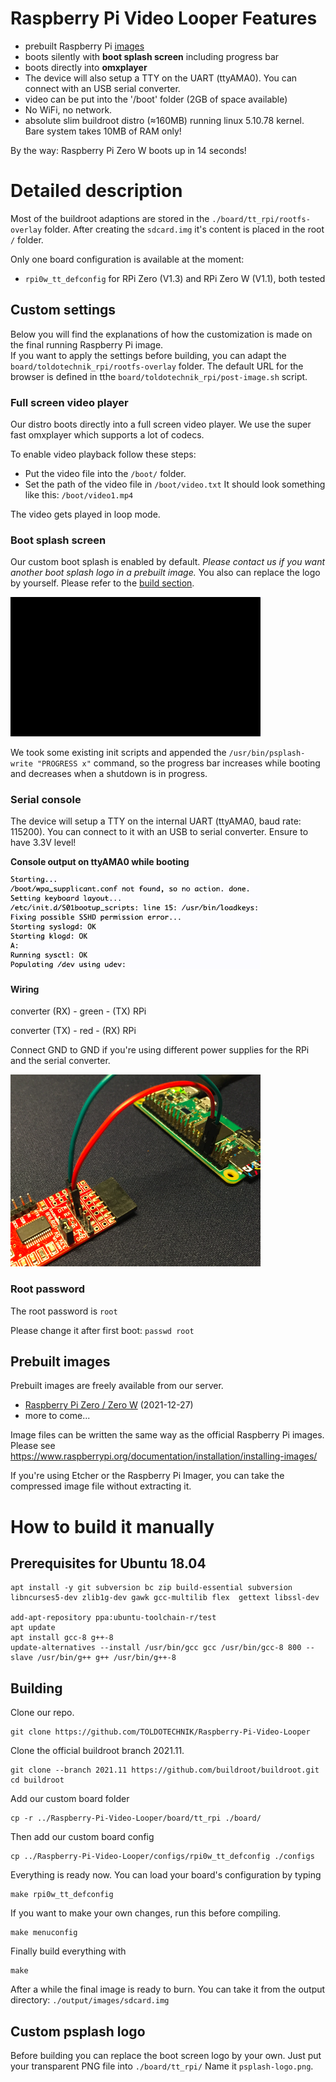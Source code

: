 # Raspberry Pi Video Looper Features
- prebuilt Raspberry Pi [images](#prebuilt-images)
- boots silently with **boot splash screen** including progress bar
- boots directly into **omxplayer**
- The device will also setup a TTY on the UART (ttyAMA0). You can connect with an USB serial converter.
- video can be put into the '/boot' folder (2GB of space available)
- No WiFi, no network.
- absolute slim buildroot distro (≈160MB) running linux 5.10.78 kernel. Bare system takes 10MB of RAM only!

By the way: Raspberry Pi Zero W boots up in 14 seconds!

# Detailed description
Most of the buildroot adaptions are stored in the `./board/tt_rpi/rootfs-overlay` folder. After creating the `sdcard.img` it's content is placed in the root `/` folder.

Only one board configuration is available at the moment:
- `rpi0w_tt_defconfig` for RPi Zero (V1.3) and RPi Zero W (V1.1), both tested

## Custom settings
Below you will find the explanations of how the customization is made on the final running Raspberry Pi image.  
If you want to apply the settings before building, you can adapt the `board/toldotechnik_rpi/rootfs-overlay` folder. The default URL for the browser is defined in  tthe `board/toldotechnik_rpi/post-image.sh` script.

### Full screen video player
Our distro boots directly into a full screen video player. We use the super fast omxplayer which supports a lot of codecs.

To enable video playback follow these steps:
* Put the video file into the `/boot/` folder.
* Set the path of the video file in `/boot/video.txt` It should look something like this: `/boot/video1.mp4`

The video gets played in loop mode.

### Boot splash screen
Our custom boot splash is enabled by default. *Please contact us if you want another boot splash logo in a prebuilt image.*
You also can replace the logo by yourself. Please refer to the [build section](#custom-psplash-logo).

<img src="https://raw.githubusercontent.com/TOLDOTECHNIK/Raspberry-Pi-Video-Looper/master/_assets/boot-process.gif" width="400" />

We took some existing init scripts and appended the `/usr/bin/psplash-write "PROGRESS x"` command, so the progress bar increases while booting and decreases when a shutdown is in progress.

### Serial console
The device will setup a TTY on the internal UART (ttyAMA0, baud rate: 115200). You can connect to it with an USB to serial converter. Ensure to have 3.3V level!

**Console output on ttyAMA0 while booting**

<img src="https://raw.githubusercontent.com/TOLDOTECHNIK/Raspberry-Pi-Video-Looper/master/_assets/ttyAMA0-boot-messages.gif" width="400" />

#### Wiring
converter (RX) - green - (TX) RPi

converter (TX) - red - (RX) RPi

Connect GND to GND if you're using different power supplies for the RPi and the serial converter.

<img src="https://raw.githubusercontent.com/TOLDOTECHNIK/Raspberry-Pi-Video-Looper/master/_assets/USB-serial-wiring.png" width="400" />

### Root password
The root password is `root`

Please change it after first boot: `passwd root`
## Prebuilt images
Prebuilt images are freely available from our server.
- [Raspberry Pi Zero / Zero W](https://dev.toldotechnik.li/download/387860/) (2021-12-27)
- more to come...

Image files can be written the same way as the official Raspberry Pi images. Please see https://www.raspberrypi.org/documentation/installation/installing-images/

If you're using Etcher or the Raspberry Pi Imager, you can take the compressed image file without extracting it.

# How to build it manually
## Prerequisites for Ubuntu 18.04
    apt install -y git subversion bc zip build-essential subversion libncurses5-dev zlib1g-dev gawk gcc-multilib flex  gettext libssl-dev

    add-apt-repository ppa:ubuntu-toolchain-r/test
    apt update
    apt install gcc-8 g++-8
    update-alternatives --install /usr/bin/gcc gcc /usr/bin/gcc-8 800 --slave /usr/bin/g++ g++ /usr/bin/g++-8

## Building
Clone our repo.

    git clone https://github.com/TOLDOTECHNIK/Raspberry-Pi-Video-Looper

Clone the official buildroot branch 2021.11.

    git clone --branch 2021.11 https://github.com/buildroot/buildroot.git
	cd buildroot

Add our custom board folder

    cp -r ../Raspberry-Pi-Video-Looper/board/tt_rpi ./board/

Then add our custom board config

    cp ../Raspberry-Pi-Video-Looper/configs/rpi0w_tt_defconfig ./configs

Everything is ready now. You can load your board's configuration by typing

    make rpi0w_tt_defconfig

If you want to make your own changes, run this before compiling.

    make menuconfig

Finally build everything with

    make

After a while the final image is ready to burn. You can take it from the output directory: `./output/images/sdcard.img`

## Custom psplash logo
Before building you can replace the boot screen logo by your own. Just put your transparent PNG file into `./board/tt_rpi/` Name it `psplash-logo.png`.